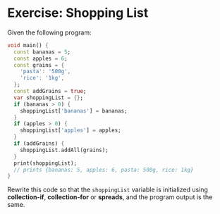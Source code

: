 # Exercise: Shopping List

Given the following program:

```dart
void main() {
  const bananas = 5;
  const apples = 6;
  const grains = {
    'pasta': '500g',
    'rice': '1kg',
  };
  const addGrains = true;
  var shoppingList = {};
  if (bananas > 0) {
    shoppingList['bananas'] = bananas;
  }
  if (apples > 0) {
    shoppingList['apples'] = apples;
  }
  if (addGrains) {
    shoppingList.addAll(grains);
  }
  print(shoppingList);
  // prints {bananas: 5, apples: 6, pasta: 500g, rice: 1kg}
}
```

Rewrite this code so that the `shoppingList` variable is initialized using **collection-if**, **collection-for** or **spreads**, and the program output is the same.



